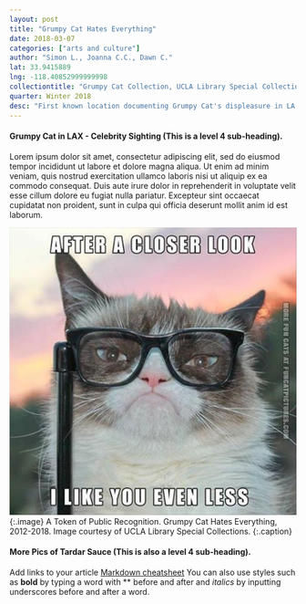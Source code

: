```yaml
---
layout: post
title: "Grumpy Cat Hates Everything"
date: 2018-03-07
categories: ["arts and culture"]
author: "Simon L., Joanna C.C., Dawn C."
lat: 33.9415889
lng: -118.40852999999998
collectiontitle: "Grumpy Cat Collection, UCLA Library Special Collections"
quarter: Winter 2018
desc: "First known location documenting Grumpy Cat's displeasure in LA."
---
```

#### Grumpy Cat in LAX - Celebrity Sighting (This is a level 4 sub-heading).
Lorem ipsum dolor sit amet, consectetur adipiscing elit, sed do eiusmod tempor incididunt ut labore et dolore magna aliqua. Ut enim ad minim veniam, quis nostrud exercitation ullamco laboris nisi ut aliquip ex ea commodo consequat. Duis aute irure dolor in reprehenderit in voluptate velit esse cillum dolore eu fugiat nulla pariatur. Excepteur sint occaecat cupidatat non proident, sunt in culpa qui officia deserunt mollit anim id est laborum.

![Photograph of the certificate.](images/grumpy.jpg)
   {:.image}
A Token of Public Recognition. Grumpy Cat Hates Everything, 2012-2018. Image courtesy of UCLA Library Special Collections.
   {:.caption}
   
#### More Pics of Tardar Sauce (This is also a level 4 sub-heading).
Add links to your article [Markdown cheatsheet](https://github.com/adam-p/markdown-here/wiki/Markdown-Cheatsheet)
You can also use styles such as **bold** by typing a word with ** before and after and _italics_ by inputting underscores before and after a word.
